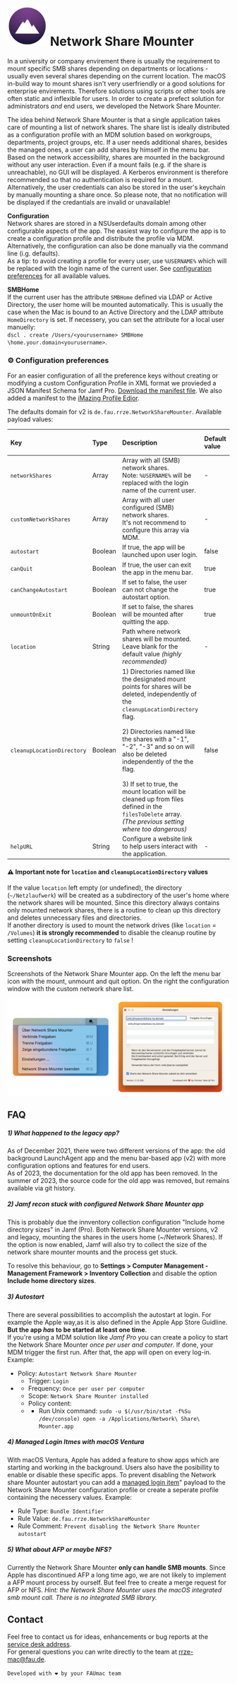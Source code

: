 # <img src="networkShareMounter.png" alt="drawing" width="90px"/> Network Share Mounter 

In a university or company envirement there is usually the requirement to mount specific SMB shares depending on departments or locations - usually even several shares depending on the current location. The macOS in-build way to mount shares isn't very userfriendly or a good solutions for enterprise envirements. Therefore solutions using scripts or other tools are often static and inflexible for users. In order to create a prefect solution for administrators _and_ end users, we developed the Network Share Mounter.

The idea behind Network Share Mounter is that a single application takes care of mounting a list of network shares. The share list is ideally distributed as a configuration profile with an MDM solution based on workgroups, departments, project groups, etc. If a user needs additional shares, besides the managed ones, a user can add shares by himself in the menu bar.   
Based on the network accessibility, shares are mounted in the background without any user interaction. Even if a mount fails (e.g. if the share is unreachable), no GUI will be displayed. A Kerberos environment is therefore recommended so that no authentication is required for a mount. Alternatively, the user credentials can also be stored in the user's keychain by manually mounting a share once. So please note, that no notification will be displayed if the credantials are invalid or unavailable!  

**Configuration**  
Network shares are stored in a NSUserdefaults domain among other configurable aspects of the app. The easiest way to configure the app is to create a configuration profile and distribute the profile via MDM. Alternatively, the configuration can also be done manually via the command line (i.g. defaults).   
As a tip: to avoid creating a profile for every user, use `%USERNAME%` which will be replaced with the login name of the current user. See [configuration preferences](#configuration-preferences) for all available values. 

**SMBHome**  
If the current user has the attribute `SMBHome` defined via LDAP or Active Directory, the user home will be mounted automatically. This is usually the case when the Mac is bound to an Active Directory and the LDAP attribute `HomeDirectory` is set. If necessery, you can set the attribute for a local user manuelly:  
 `dscl . create /Users/<yourusername> SMBHome \home.your.domain<yourusername>`.

### ⚙️ Configuration preferences
For an easier configuration of all the preference keys without creating or modifying a custom Configuration Profile in XML format we provieded a JSON Manifest Schema for Jamf Pro. [Download the manifest file](https://gitlab.rrze.fau.de/faumac/networkShareMounter/-/blob/dev/jamf-manifests/Network%20Share%20Mounter.json). We also added a manifest to the [iMazing Profile Edior](https://imazing.com/profile-editor). 

 The defaults domain for v2 is `de.fau.rrze.NetworkShareMounter`. Available payload values: 

| Key                 | Type  | Description            | Default value | Aviable with version | Required? | Example |
| :------------------ | :---- | :---------------------|:-------------------------------------- | --------------------------------- | ------- | ---- |
| `networkShares`     | Array | Array with all (SMB) network shares.    <br />Note: `%USERNAME%` will be replaced with the login name of the current user. | - | all | - |`smb://filer.your.domain/share`<br />`smb://homefiler.your.domain/%USERNAME%`|
| `customNetworkShares` | Array | Array with all user configured (SMB) network shares. <br />It's not recommend to configure this array via MDM. | - | all | optional |`smb://myhomefiler.my.domain/share`|
| `autostart` | Boolean | If true, the app will be launched upon user login. | false | >=2.0.0 | optional ||
| `canQuit` | Boolean | If true, the user can exit the app in the menu bar. | true | >=2.0.0 | optional ||
| `canChangeAutostart` | Boolean | If set to false, the user can not change the autostart option. | true | >=2.0.0 | optional ||
| `unmountOnExit` | Boolean | If set to false, the shares will be mounted after quitting the app. | true | >=2.0.0 | optional ||
| `location` | String | Path where network shares will be mounted. <br />Leave blank for the default value *(highly recommended)* | - | >=2.1.0 | optional | `/Volumes` |
| `cleanupLocationDirectory` | Boolean | 1) Directories named like the designated mount points for shares will be deleted, independently of the `cleanupLocationDirectory` flag.    <br /><br />2) Directories named like the shares with a "-1", "-2", "-3" and so on will also be deleted independently of the the flag.    <br /><br />3) If set to true, the mount location will be cleaned up from files defined in the `filesToDelete` array.   <br />*(The previous setting where too dangerous)* | false | >=2.1.0 | - | `false` |
| `helpURL` | String | Configure a website link to help users interact with the application. | - | >=2.0.0 | optional |https://www.anleitungen.rrze.fau.de/betriebssysteme/apple-macos-und-ios/macos/#networksharemounter|

#### ⚠️ Important note for `location` and `cleanupLocationDirectory` values
If the value `location` left empty (or undefined), the directory (`~/Netzlaufwerk`) will be created as a subdirectory of the user's home where the network shares will be mounted. Since this directory always contains only mounted network shares, there is a routine to clean up this directory and deletes unnecessary files and directories.    
If another directory is used to mount the network drives (like `location` = `/Volumes`) **it is strongly recommended** to disable the cleanup routine by setting `cleanupLocationDirectory` to `false` !

### Screenshots
Screenshots of the Network Share Mounter app. On the left the menu bar icon with the mount, unmount and quit option. On the right the configuration window with the custom network share list.

<img src="networkShareMounterv2Screenshot.png" />  

## FAQ
##### **1) What happened to the legacy app?**  

As of December 2021, there were two different versions of the app: the old background LaunchAgent app and the menu bar-based app (v2) with more configuration options and features for end users.     
As of 2023, the documentation for the old app has been removed. In the summer of 2023, the source code for the old app was removed, but remains available via git history. 

##### **2) Jamf recon stuck with configured Network Share Mounter app**  
This is probably due the innventory collection configuration "Include home directory sizes" in Jamf (Pro). Both Network Share Mounter versions, v2 and legacy, mounting the shares in the users home (~/Network Shares). If the option is now enabled, Jamf will also try to collect the size of the network share mounter mounts and the process get stuck.

To resolve this behaviour, go to **Settings > Computer Management - Management Framework > Inventory Collection** and disable the option **Include home directory sizes**.

##### 3) Autostart 

There are several possibilities to accomplish the autostart at login. For example the Apple way,as it is also defined in the Apple App Store Guidline. **But the app *has* to be started at least one time**.  
If you're using a MDM solution like *Jamf Pro* you can create a policy to start the Network Share Mounter _once per user and computer_. If done, your MDM trigger the first run. After that, the app will open on every log-in. Example: 

- Policy: `Autostart Network Share Mounter`
  - Trigger: `Login`
- - Frequency: `Once per user per computer`
  - Scope: `Network Share Mounter installed`
  - Policy content:
  - - Run Unix command: `sudo -u $(/usr/bin/stat -f%Su /dev/console) open -a /Applications/Network\ Share\ Mounter.app`

##### **4) Managed Login Itmes with macOS Ventura**

With macOS Ventura, Apple has added a feature to show apps which are starting and working in the background. Users also have the posibillity to enable or disable these specific apps. To prevent disabling the Network share Mounter autostart you can add a [managed login item](https://support.apple.com/guide/deployment/managed-login-items-payload-settings-dep07b92494/web)" payload to the Network Share Mounter configuration profile or create a seperate profile containing the necessery values. Example:

* Rule Type: `Bundle Identifier`
* Rule Value: `de.fau.rrze.NetworkShareMounter`
* Rule Comment: `Prevent disabling the Network Share Mounter autostart`

##### **5) What about AFP or maybe NFS?**
Currently the Network Share Mounter **only can handle SMB mounts**. Since Apple has discontinued AFP a long time ago, we are not likely to implement a AFP mount process by ourself. But feel free to create a merge request for AFP or NFS. 
_Hint: the Network Share Mounter uses the macOS integrated smb mount call. There is no integrated SMB library._



## Contact

Feel free to contact us for ideas, enhancements or bug reports at the [service desk address](mailto:rrze-gitlab+faumac-networksharemounter-506-issue-@fau.de).    
For general questions you can write directly to the team at [rrze-mac@fau.de](mailto:rrze-mac@fau.de).

`Developed with ❤️ by your FAUmac team`
